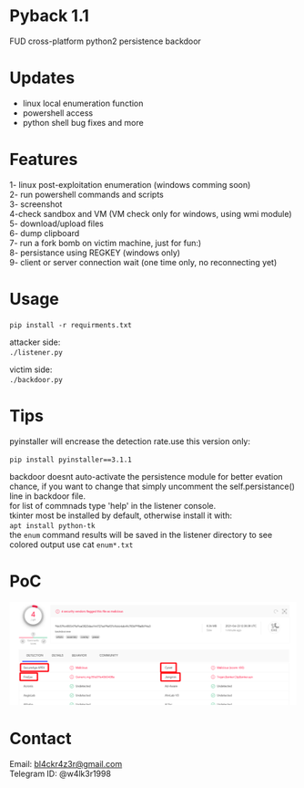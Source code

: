 # Pyback 1.1  
FUD cross-platform python2 persistence backdoor  

# Updates  
* linux local enumeration function 
* powershell access 
* python shell bug fixes and more 

# Features  
1- linux post-exploitation enumeration (windows comming soon)  
2- run powershell commands and scripts  
3- screenshot  
4-check sandbox and VM (VM check only for windows, using wmi module)  
5- download/upload files  
6- dump clipboard  
7- run a fork bomb on victim machine, just for fun:)  
8- persistance using REGKEY (windows only)  
9- client or server connection wait (one time only, no reconnecting yet)  

# Usage
`pip install -r requirments.txt`  

attacker side:  
`./listener.py`

victim side:  
`./backdoor.py`  

# Tips
pyinstaller will encrease the detection rate.use this version only:   

`pip install pyinstaller==3.1.1`  

backdoor doesnt auto-activate the persistence module for better evation chance, if you want to change that simply uncomment
the self.persistance() line in backdoor file.  
for list of commnads type 'help' in the listener console.   
tkinter most be installed by default, otherwise install it with:  
`apt install python-tk`  
the `enum` command results will be saved in the listener directory to see colored output use cat `enum*.txt`  

# PoC
![Image description](https://github.com/7h3w4lk3r/pyback/blob/master/poc.png)  
  
# Contact  
Email: bl4ckr4z3r@gmail.com  
Telegram ID: @w4lk3r1998

